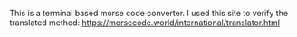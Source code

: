 This is a terminal based morse code converter.
I used this site to verify the translated method: https://morsecode.world/international/translator.html
